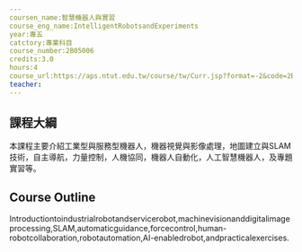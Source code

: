 ```yaml
---
coursen_name:智慧機器人與實習
course_eng_name:IntelligentRobotsandExperiments
year:專五
catctory:專業科目
course_number:2B05006
credits:3.0
hours:4
course_url:https://aps.ntut.edu.tw/course/tw/Curr.jsp?format=-2&code=2B05006
teacher:
---
```


## 課程大綱

本課程主要介紹工業型與服務型機器人，機器視覺與影像處理，地圖建立與SLAM技術，自主導航，力量控制，人機協同，機器人自動化，人工智慧機器人，及專題實習等。


## Course Outline

Introductiontoindustrialrobotandservicerobot,machinevisionanddigitalimageprocessing,SLAM,automaticguidance,forcecontrol,human-robotcollaboration,robotautomation,AI-enabledrobot,andpracticalexercises.

